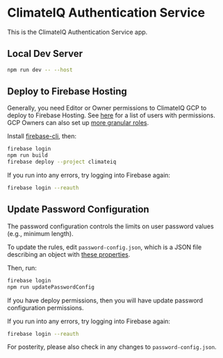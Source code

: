 # ClimateIQ Authentication Service

This is the ClimateIQ Authentication Service app.

## Local Dev Server

```bash
npm run dev -- --host
```

## Deploy to Firebase Hosting

Generally, you need Editor or Owner permissions to ClimateIQ GCP to deploy to Firebase
Hosting. See [here](https://firebase.corp.google.com/project/climateiq/settings/iam) for
a list of users with permissions. GCP Owners can also set up
[more granular roles](https://firebase.google.com/docs/projects/iam/overview#roles).

Install
[firebase-cli](https://firebaseopensource.com/projects/firebase/firebase-tools/#installation),
then:

```bash
firebase login
npm run build
firebase deploy --project climateiq
```

If you run into any errors, try logging into Firebase again:

```bash
firebase login --reauth
```

## Update Password Configuration

The password configuration controls the limits on user password values (e.g., minimum
length).

To update the rules, edit `password-config.json`, which is a JSON file describing an
object with [these properties](https://firebase.google.com/docs/reference/admin/node/firebase-admin.auth.customstrengthoptionsconfig.md#customstrengthoptionsconfig_interface).

Then, run:

```bash
firebase login
npm run updatePasswordConfig
```

If you have deploy permissions, then you will have update password configuration
permissions.

If you run into any errors, try logging into Firebase again:

```bash
firebase login --reauth
```

For posterity, please also check in any changes to `password-config.json`.
